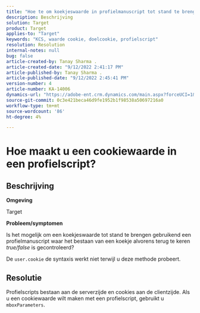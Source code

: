 ```yaml
---
title: "Hoe te om koekjeswaarde in profielmanuscript tot stand te brengen?"
description: Beschrijving
solution: Target
product: Target
applies-to: "Target"
keywords: "KCS, waarde cookie, doelcookie, profielscript"
resolution: Resolution
internal-notes: null
bug: false
article-created-by: Tanay Sharma .
article-created-date: "9/12/2022 2:41:17 PM"
article-published-by: Tanay Sharma .
article-published-date: "9/12/2022 2:45:41 PM"
version-number: 4
article-number: KA-14006
dynamics-url: "https://adobe-ent.crm.dynamics.com/main.aspx?forceUCI=1&pagetype=entityrecord&etn=knowledgearticle&id=6c943bef-a832-ed11-9db1-002248086735"
source-git-commit: 0c3e421beca46d9fe1952b1f98538a50697216a0
workflow-type: tm+mt
source-wordcount: '86'
ht-degree: 4%

---
```


# Hoe maakt u een cookiewaarde in een profielscript?

## Beschrijving


<b>Omgeving</b>

Target



<b>Probleem/symptomen</b>

Is het mogelijk om een koekjeswaarde tot stand te brengen gebruikend een profielmanuscript waar het bestaan van een koekje alvorens terug te keren *true/false* is gecontroleerd?

De `user.cookie` de syntaxis werkt niet terwijl u deze methode probeert.


## Resolutie


Profielscripts bestaan aan de serverzijde en cookies aan de clientzijde. Als u een cookiewaarde wilt maken met een profielscript, gebruikt u `mboxParameters`.
